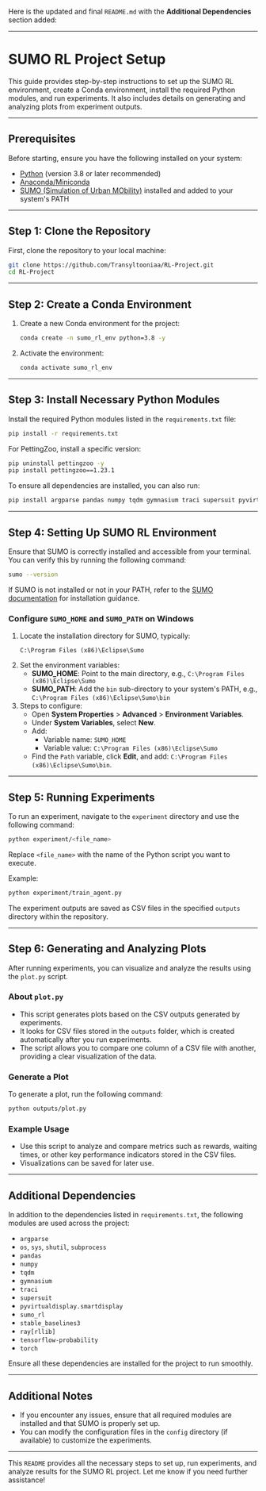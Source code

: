 Here is the updated and final `README.md` with the **Additional Dependencies** section added:

---

# SUMO RL Project Setup

This guide provides step-by-step instructions to set up the SUMO RL environment, create a Conda environment, install the required Python modules, and run experiments. It also includes details on generating and analyzing plots from experiment outputs.

---

## Prerequisites

Before starting, ensure you have the following installed on your system:

- [Python](https://www.python.org/downloads/) (version 3.8 or later recommended)
- [Anaconda/Miniconda](https://docs.conda.io/en/latest/miniconda.html)
- [SUMO (Simulation of Urban MObility)](https://www.eclipse.org/sumo/) installed and added to your system's PATH

---

## Step 1: Clone the Repository

First, clone the repository to your local machine:

```bash
git clone https://github.com/Transyltooniaa/RL-Project.git
cd RL-Project
```

---

## Step 2: Create a Conda Environment

1. Create a new Conda environment for the project:

   ```bash
   conda create -n sumo_rl_env python=3.8 -y
   ```

2. Activate the environment:

   ```bash
   conda activate sumo_rl_env
   ```

---

## Step 3: Install Necessary Python Modules

Install the required Python modules listed in the `requirements.txt` file:

```bash
pip install -r requirements.txt
```

For PettingZoo, install a specific version:

```bash
pip uninstall pettingzoo -y
pip install pettingzoo==1.23.1
```

To ensure all dependencies are installed, you can also run:

```bash
pip install argparse pandas numpy tqdm gymnasium traci supersuit pyvirtualdisplay sumo_rl stable-baselines3 ray[rllib] tensorflow-probability torch
```

---

## Step 4: Setting Up SUMO RL Environment

Ensure that SUMO is correctly installed and accessible from your terminal. You can verify this by running the following command:

```bash
sumo --version
```

If SUMO is not installed or not in your PATH, refer to the [SUMO documentation](https://www.eclipse.org/sumo/doc/Installing.html) for installation guidance.

### Configure `SUMO_HOME` and `SUMO_PATH` on Windows

1. Locate the installation directory for SUMO, typically:
   ```
   C:\Program Files (x86)\Eclipse\Sumo
   ```
2. Set the environment variables:
   - **SUMO_HOME**: Point to the main directory, e.g., `C:\Program Files (x86)\Eclipse\Sumo`
   - **SUMO_PATH**: Add the `bin` sub-directory to your system's PATH, e.g., `C:\Program Files (x86)\Eclipse\Sumo\bin`
3. Steps to configure:
   - Open **System Properties** > **Advanced** > **Environment Variables**.
   - Under **System Variables**, select **New**.
   - Add:
     - Variable name: `SUMO_HOME`
     - Variable value: `C:\Program Files (x86)\Eclipse\Sumo`
   - Find the `Path` variable, click **Edit**, and add: `C:\Program Files (x86)\Eclipse\Sumo\bin`.

---

## Step 5: Running Experiments

To run an experiment, navigate to the `experiment` directory and use the following command:

```bash
python experiment/<file_name>
```

Replace `<file_name>` with the name of the Python script you want to execute.

Example:

```bash
python experiment/train_agent.py
```

The experiment outputs are saved as CSV files in the specified `outputs` directory within the repository.

---

## Step 6: Generating and Analyzing Plots

After running experiments, you can visualize and analyze the results using the `plot.py` script.

### About `plot.py`
- This script generates plots based on the CSV outputs generated by experiments.
- It looks for CSV files stored in the `outputs` folder, which is created automatically after you run experiments.
- The script allows you to compare one column of a CSV file with another, providing a clear visualization of the data.

### Generate a Plot
To generate a plot, run the following command:

```bash
python outputs/plot.py
```

### Example Usage
- Use this script to analyze and compare metrics such as rewards, waiting times, or other key performance indicators stored in the CSV files.
- Visualizations can be saved for later use.

---

## Additional Dependencies

In addition to the dependencies listed in `requirements.txt`, the following modules are used across the project:

- `argparse`
- `os`, `sys`, `shutil`, `subprocess`
- `pandas`
- `numpy`
- `tqdm`
- `gymnasium`
- `traci`
- `supersuit`
- `pyvirtualdisplay.smartdisplay`
- `sumo_rl`
- `stable_baselines3`
- `ray[rllib]`
- `tensorflow-probability`
- `torch`

Ensure all these dependencies are installed for the project to run smoothly.

---

## Additional Notes

- If you encounter any issues, ensure that all required modules are installed and that SUMO is properly set up.
- You can modify the configuration files in the `config` directory (if available) to customize the experiments.

---

This `README` provides all the necessary steps to set up, run experiments, and analyze results for the SUMO RL project. Let me know if you need further assistance!
